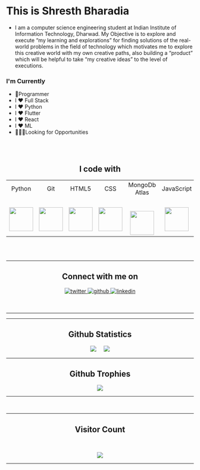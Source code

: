 
<H1>This is Shresth Bharadia </H1>

- I am a computer science engineering student at Indian Institute of Information Technology, Dharwad. My Objective is to explore and execute “my learning and explorations” for finding solutions of the real-world problems in the field of technology which motivates me to explore this creative world with my own creative paths, also building a “product” which will be helpful to take “my creative ideas” to the level of executions.

### I'm Currently
- 📱Programmer
-  I ❤️ Full Stack
-  I ❤️ Python
-  I ❤️ Flutter
-  I ❤️ React
-  I ❤️ ML
- 👷🏽‍♂️Looking for Opportunities

</br></br>

<h2 align="center">I code with</h2>
<table align="center" >
  <tbody>
    <tr>
      <td width="100px" align="center">
        <span>Python</span><br><br><br>
        <img height="64px" src="https://media.giphy.com/media/LMt9638dO8dftAjtco/giphy.gif">
      </td>
      <td width="100px" align="center">
        <span>Git</span><br><br><br>
        <img height="64px" src="https://media.giphy.com/media/kH1DBkPNyZPOk0BxrM/giphy.gif">
      </td>
      <td width="100px" align="center">
        <span>HTML5</span><br><br><br>
        <img height="64px" src="![image](https://user-images.githubusercontent.com/57027463/157062050-6336b5ab-705a-4c71-905e-e00d814ae2a5.png)">
      </td>
      <td width="100px" align="center">
        <span>CSS</span><br><br><br>
        <img height="64px" src="https://cdn.worldvectorlogo.com/logos/css3.svg">
      </td>
       <td width="100px" align="center">
        <span>MongoDb Atlas</span><br><br><br>
        <img height="64px" src="https://cdn.iconscout.com/icon/free/png-512/mongodb-5-1175140.png">
      </td>
       <td width="100px" align="center">
        <span>JavaScript</span><br><br><br>
        <img height="64px" src="https://media.giphy.com/media/ln7z2eWriiQAllfVcn/giphy.gif">
      </td>
      <td width="100px" align="center">
        <span>Reactjs</span><br><br><br>
        <img height="64px" src="https://media.giphy.com/media/eNAsjO55tPbgaor7ma/source.gif">
      </td>
     <td width="100px" align="center">
        <span>Flutter</span><br><br><br>
        <img height="64px" src="https://cdn.iconscout.com/icon/free/png-512/flutter-2038877-1720090.png">
      </td>
      <td width="100px" align="center">
        <span>NodeJs</span><br><br><br>
        <img height="64px" src="https://img.icons8.com/color/452/nodejs.png">
      </td>
    </tr>
  </tbody>
</table>
</br></br>
<hr>
<h2 align="center">Connect with me on</h2>
 <p align="center">
  

<a href="https://twitter.com/BharadiaShresth" target="_blank">
<img src=https://img.shields.io/badge/twitter-%2300acee.svg?&style=for-the-badge&logo=twitter&logoColor=white alt=twitter style="margin-bottom: 5px;" />
</a>
<a href="https://github.com/shresth2102001" target="_blank">
<img src=https://img.shields.io/badge/github-%2324292e.svg?&style=for-the-badge&logo=github&logoColor=white alt=github style="margin-bottom: 5px;" />
</a>
<a href="https://www.linkedin.com/in/shresth-bharadia-258798190/" target="_blank">
<img src=https://img.shields.io/badge/linkedin-%231E77B5.svg?&style=for-the-badge&logo=linkedin&logoColor=white alt=linkedin style="margin-bottom: 5px;" />
</a>
</p> 
  <br/>
  <p align="center">
</p>
<hr>
<hr>
<h2 align="center">Github Statistics</h2>
<p align="center">
<img src="https://github-readme-stats.vercel.app/api?username=shresth2102001&show_icons=true&title_color=03fc90&icon_color=03fc90&text_color=03fc90&bg_color=002b19">&nbsp;&nbsp;&nbsp;&nbsp;&nbsp;<img src = "https://github-readme-stats.vercel.app/api/top-langs/?username=shresth2102001&show_icons=true&title_color=03fc90&icon_color=03fc90&text_color=03fc90&bg_color=002b19"
</p>
<hr>
<h2 align="center">Github Trophies</h2>
<p align="center">
<img src="https://github-profile-trophy.vercel.app/?username=shresth2102001&theme=darkhub">
</p>
<hr>
 </br>
 <hr>
<h2 align="center">Visitor Count</h2>
 <br/>
 <p align="center">
  <img src="https://profile-counter.glitch.me/shresth2102001/count.svg" />
</p>
<hr>
<!--
**shresth2102001/shresth2102001** is a ✨ _special_ ✨ repository because its `README.md` (this file) appears on your GitHub profile.

Here are some ideas to get you started:

- 🔭 I’m currently working on ...
- 🌱 I’m currently learning ...
- 👯 I’m looking to collaborate on ...
- 🤔 I’m looking for help with ...
- 💬 Ask me about ...
- 📫 How to reach me: ...
- 😄 Pronouns: ...
- ⚡ Fun fact: ...
-->
